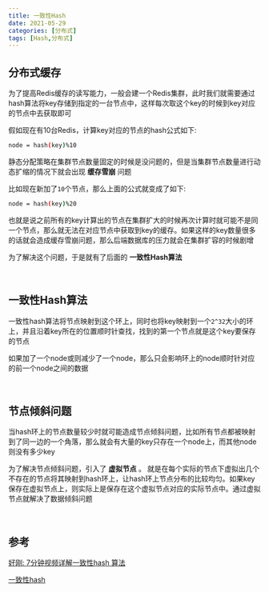 ```yaml
---
title: 一致性Hash
date: 2021-05-29
categories: [分布式]
tags: [Hash,分布式]
---
```


## 分布式缓存

为了提高Redis缓存的读写能力，一般会建一个Redis集群，此时我们就需要通过hash算法将key存储到指定的一台节点中，这样每次取这个key的时候到key对应的节点中去获取即可

假如现在有10台Redis，计算key对应的节点的hash公式如下:

```bash
node = hash(key)%10
```

静态分配策略在集群节点数量固定的时候是没问题的，但是当集群节点数量进行动态扩缩的情况下就会出现 **缓存雪崩** 问题

比如现在新加了`10`个节点，那么上面的公式就变成了如下:

```bash
node = hash(key)%20
```

也就是说之前所有的key计算出的节点在集群扩大的时候再次计算时就可能不是同一个节点，那么就无法在对应节点中获取到key的缓存。如果这样的key数量很多的话就会造成缓存雪崩问题，那么后端数据库的压力就会在集群扩容的时候剧增

为了解决这个问题，于是就有了后面的 **一致性Hash算法**

​    

## 一致性Hash算法

一致性hash算法将节点映射到这个环上，同时也将key映射到一个`2^32`大小的环上，并且沿着key所在的位置顺时针查找，找到的第一个节点就是这个key要保存的节点

如果加了一个node或则减少了一个node，那么只会影响环上的node顺时针对应的前一个node之间的数据

​    

## 节点倾斜问题

当hash环上的节点数量较少时就可能造成节点倾斜问题，比如所有节点都被映射到了同一边的一个角落，那么就会有大量的key只存在一个node上，而其他node则没有多少key

为了解决节点倾斜问题，引入了 **虚拟节点** 。 就是在每个实际的节点下虚拟出几个不存在的节点将其映射到hash环上，让hash环上节点分布的比较均匀。如果key保存在虚拟节点上，则实际上是保存在这个虚拟节点对应的实际节点中。通过虚拟节点就解决了数据倾斜问题

​    

## 参考

[好刚: 7分钟视频详解一致性hash 算法](https://www.bilibili.com/video/BV1Hs411j73w?from=search&seid=8881972943578932470)

[一致性hash](https://geektutu.com/post/geecache-day4.html)

